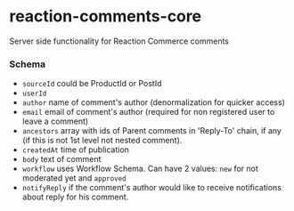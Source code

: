 # reaction-comments-core
Server side functionality for Reaction Commerce comments

### Schema

- `sourceId` could be ProductId or PostId
- `userId`
- `author` name of comment's author (denormalization for quicker access)
- `email` email of comment's author (required for non registered user to leave
 a comment)
- `ancestors` array with ids of Parent comments in 'Reply-To' chain, if any
(if this is not 1st level not nested comment).
- `createdAt` time of publication
- `body` text of comment
- `workflow` uses Workflow Schema. Can have 2 values: `new` for not moderated
yet and `approved`
- `notifyReply` if the comment's author would like to receive notifications
 about reply for his comment.
